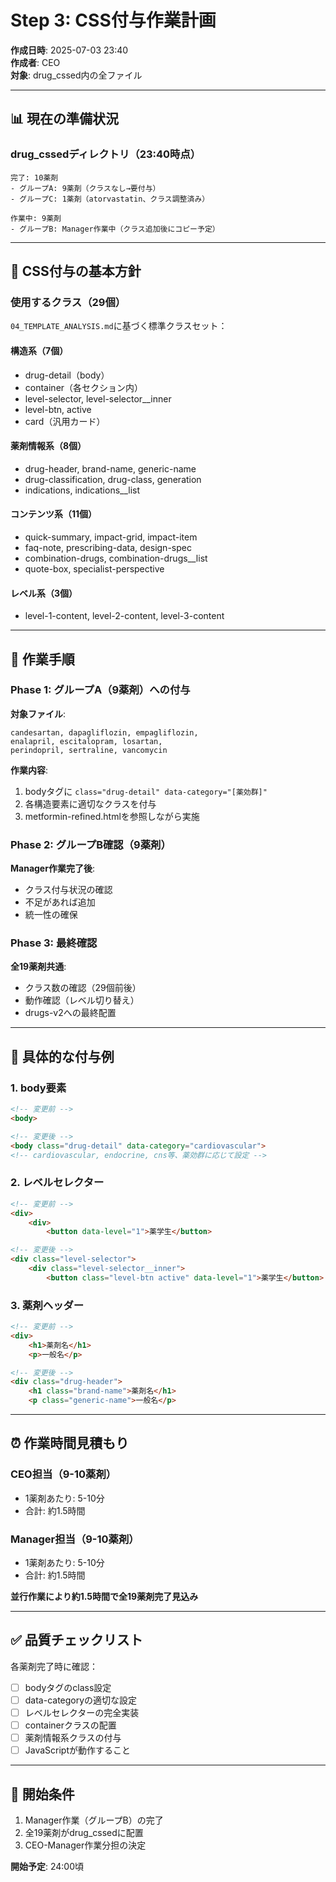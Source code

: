 # Step 3: CSS付与作業計画

**作成日時**: 2025-07-03 23:40  
**作成者**: CEO  
**対象**: drug_cssed内の全ファイル

---

## 📊 現在の準備状況

### drug_cssedディレクトリ（23:40時点）
```
完了: 10薬剤
- グループA: 9薬剤（クラスなし→要付与）
- グループC: 1薬剤（atorvastatin、クラス調整済み）

作業中: 9薬剤
- グループB: Manager作業中（クラス追加後にコピー予定）
```

---

## 🎯 CSS付与の基本方針

### 使用するクラス（29個）
`04_TEMPLATE_ANALYSIS.md`に基づく標準クラスセット：

#### 構造系（7個）
- drug-detail（body）
- container（各セクション内）
- level-selector, level-selector__inner
- level-btn, active
- card（汎用カード）

#### 薬剤情報系（8個）
- drug-header, brand-name, generic-name
- drug-classification, drug-class, generation
- indications, indications__list

#### コンテンツ系（11個）
- quick-summary, impact-grid, impact-item
- faq-note, prescribing-data, design-spec
- combination-drugs, combination-drugs__list
- quote-box, specialist-perspective

#### レベル系（3個）
- level-1-content, level-2-content, level-3-content

---

## 📝 作業手順

### Phase 1: グループA（9薬剤）への付与

**対象ファイル**:
```
candesartan, dapagliflozin, empagliflozin, 
enalapril, escitalopram, losartan, 
perindopril, sertraline, vancomycin
```

**作業内容**:
1. bodyタグに `class="drug-detail" data-category="[薬効群]"`
2. 各構造要素に適切なクラスを付与
3. metformin-refined.htmlを参照しながら実施

### Phase 2: グループB確認（9薬剤）

**Manager作業完了後**:
- クラス付与状況の確認
- 不足があれば追加
- 統一性の確保

### Phase 3: 最終確認

**全19薬剤共通**:
- クラス数の確認（29個前後）
- 動作確認（レベル切り替え）
- drugs-v2への最終配置

---

## 🔧 具体的な付与例

### 1. body要素
```html
<!-- 変更前 -->
<body>

<!-- 変更後 -->
<body class="drug-detail" data-category="cardiovascular">
<!-- cardiovascular, endocrine, cns等、薬効群に応じて設定 -->
```

### 2. レベルセレクター
```html
<!-- 変更前 -->
<div>
    <div>
        <button data-level="1">薬学生</button>

<!-- 変更後 -->
<div class="level-selector">
    <div class="level-selector__inner">
        <button class="level-btn active" data-level="1">薬学生</button>
```

### 3. 薬剤ヘッダー
```html
<!-- 変更前 -->
<div>
    <h1>薬剤名</h1>
    <p>一般名</p>

<!-- 変更後 -->
<div class="drug-header">
    <h1 class="brand-name">薬剤名</h1>
    <p class="generic-name">一般名</p>
```

---

## ⏰ 作業時間見積もり

### CEO担当（9-10薬剤）
- 1薬剤あたり: 5-10分
- 合計: 約1.5時間

### Manager担当（9-10薬剤）
- 1薬剤あたり: 5-10分
- 合計: 約1.5時間

**並行作業により約1.5時間で全19薬剤完了見込み**

---

## ✅ 品質チェックリスト

各薬剤完了時に確認：
- [ ] bodyタグのclass設定
- [ ] data-categoryの適切な設定
- [ ] レベルセレクターの完全実装
- [ ] containerクラスの配置
- [ ] 薬剤情報系クラスの付与
- [ ] JavaScriptが動作すること

---

## 🚀 開始条件

1. Manager作業（グループB）の完了
2. 全19薬剤がdrug_cssedに配置
3. CEO-Manager作業分担の決定

**開始予定**: 24:00頃
